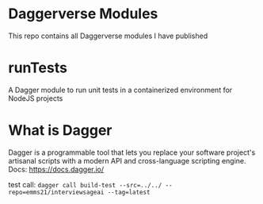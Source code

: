 # Daggerverse Modules
This repo contains all Daggerverse modules I have published

# runTests
A Dagger module to run unit tests in a containerized environment for NodeJS projects

# What is Dagger
Dagger is a programmable tool that lets you replace your software project's artisanal scripts with a modern API and cross-language scripting engine.
Docs: https://docs.dagger.io/

test call:
`dagger call build-test --src=../../ --repo=emms21/interviewsageai --tag=latest`

